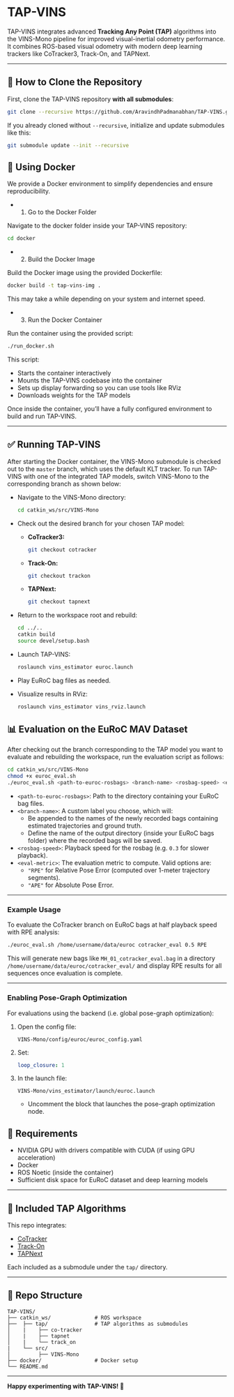 # TAP-VINS

TAP-VINS integrates advanced **Tracking Any Point (TAP)** algorithms into the VINS-Mono pipeline for improved visual-inertial odometry performance. It combines ROS-based visual odometry with modern deep learning trackers like CoTracker3, Track-On, and TAPNext.

---

## 🚀 How to Clone the Repository

First, clone the TAP-VINS repository **with all submodules**:

```bash
git clone --recursive https://github.com/AravindhPadmanabhan/TAP-VINS.git
```

If you already cloned without `--recursive`, initialize and update submodules like this:

```bash
git submodule update --init --recursive
```

## 🐳 Using Docker

We provide a Docker environment to simplify dependencies and ensure reproducibility.

- 1. Go to the Docker Folder

Navigate to the docker folder inside your TAP-VINS repository:
```bash
cd docker
```

- 2. Build the Docker Image

Build the Docker image using the provided Dockerfile:
```bash
docker build -t tap-vins-img .
```
This may take a while depending on your system and internet speed.

- 3. Run the Docker Container

Run the container using the provided script:
```bash
./run_docker.sh
```

This script:
- Starts the container interactively
- Mounts the TAP-VINS codebase into the container
- Sets up display forwarding so you can use tools like RViz
- Downloads weights for the TAP models

Once inside the container, you’ll have a fully configured environment to build and run TAP-VINS.

---

## ✅ Running TAP-VINS

After starting the Docker container, the VINS-Mono submodule is checked out to the `master` branch, which uses the default KLT tracker. To run TAP-VINS with one of the integrated TAP models, switch VINS-Mono to the corresponding branch as shown below:

- Navigate to the VINS-Mono directory:
  ```bash
  cd catkin_ws/src/VINS-Mono
  ```

- Check out the desired branch for your chosen TAP model:

  - **CoTracker3:**
    ```bash
    git checkout cotracker
    ```

  - **Track-On:**
    ```bash
    git checkout trackon
    ```

  - **TAPNext:**
    ```bash
    git checkout tapnext
    ```

- Return to the workspace root and rebuild:
  ```bash
  cd ../..
  catkin build
  source devel/setup.bash
  ```

- Launch TAP-VINS:
  ```bash
  roslaunch vins_estimator euroc.launch
  ```

- Play EuRoC bag files as needed.

- Visualize results in RViz:
  ```bash
  roslaunch vins_estimator vins_rviz.launch
  ```


## 📊 Evaluation on the EuRoC MAV Dataset

After checking out the branch corresponding to the TAP model you want to evaluate and rebuilding the workspace, run the evaluation script as follows:

```bash
cd catkin_ws/src/VINS-Mono
chmod +x euroc_eval.sh
./euroc_eval.sh <path-to-euroc-rosbags> <branch-name> <rosbag-speed> <eval-metric>
```

- `<path-to-euroc-rosbags>`: Path to the directory containing your EuRoC bag files.
- `<branch-name>`: A custom label you choose, which will:
  - Be appended to the names of the newly recorded bags containing estimated trajectories and ground truth.
  - Define the name of the output directory (inside your EuRoC bags folder) where the recorded bags will be saved.
- `<rosbag-speed>`: Playback speed for the rosbag (e.g. `0.3` for slower playback).
- `<eval-metric>`: The evaluation metric to compute. Valid options are:
  - `"RPE"` for Relative Pose Error (computed over 1-meter trajectory segments).
  - `"APE"` for Absolute Pose Error.

---

### Example Usage

To evaluate the CoTracker branch on EuRoC bags at half playback speed with RPE analysis:
```bash
./euroc_eval.sh /home/username/data/euroc cotracker_eval 0.5 RPE
```
This will generate new bags like `MH_01_cotracker_eval.bag` in a directory `/home/username/data/euroc/cotracker_eval/` and display RPE results for all sequences once evaluation is complete.

---

### Enabling Pose-Graph Optimization

For evaluations using the backend (i.e. global pose-graph optimization):

1. Open the config file:
   ```
   VINS-Mono/config/euroc/euroc_config.yaml
   ```
2. Set:
   ```yaml
   loop_closure: 1
   ```
3. In the launch file:
   ```
   VINS-Mono/vins_estimator/launch/euroc.launch
   ```
   - Uncomment the block that launches the pose-graph optimization node.


## 📝 Requirements

- NVIDIA GPU with drivers compatible with CUDA (if using GPU acceleration)
- Docker
- ROS Noetic (inside the container)
- Sufficient disk space for EuRoC dataset and deep learning models

---

## 🧩 Included TAP Algorithms

This repo integrates:

- [CoTracker](https://github.com/AravindhPadmanabhan/co-tracker)
- [Track-On](https://github.com/AravindhPadmanabhan/track_on)
- [TAPNext](https://github.com/AravindhPadmanabhan/tapnet)

Each included as a submodule under the `tap/` directory.

---

## 📂 Repo Structure

```
TAP-VINS/
├── catkin_ws/              # ROS workspace
├──  ├── tap/               # TAP algorithms as submodules
│    |    ├── co-tracker
│    |    ├── tapnet
│    |    └── track_on
|    └── src/               
│         ├── VINS-Mono
├── docker/                 # Docker setup
└── README.md
```

---

**Happy experimenting with TAP-VINS! 🚀**
